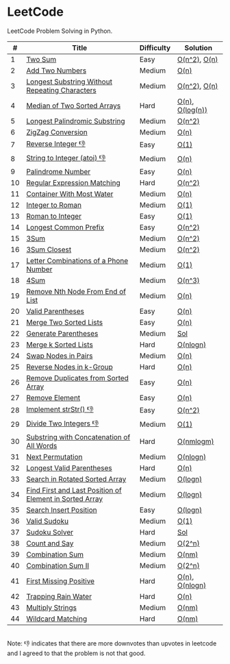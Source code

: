 # LeetCode

LeetCode Problem Solving in Python.

| # | Title | Difficulty | Solution |
|---| ----- | ---------- | -------- |
|1|[Two Sum](https://leetcode.com/problems/two-sum/) | Easy | [O(n^2)](problems/1-two-sum/solution-quadratic.py), [O(n)](problems/1-two-sum/solution-linear.py) |
|2|[Add Two Numbers](https://leetcode.com/problems/add-two-numbers/) | Medium | [O(n)](problems/2-add-two-numbers/solution-linear.py) |
|3|[Longest Substring Without Repeating Characters](https://leetcode.com/problems/longest-substring-without-repeating-characters/) | Medium | [O(n^2)](problems/3-longest-substring-without-repeating-characters/solution-quadratic.py), [O(n)](problems/3-longest-substring-without-repeating-characters/solution-linear.py) |
|4|[Median of Two Sorted Arrays](https://leetcode.com/problems/median-of-two-sorted-arrays/) | Hard | [O(n)](problems/4-median_of-two-sorted-arrays/solution-linear.py), [O(log(n))](problems/4-median_of-two-sorted-arrays/solution-logarithmic.py) |
|5|[Longest Palindromic Substring](https://leetcode.com/problems/longest-palindromic-substring/) | Medium | [O(n^2)](problems/5-longest-palindromic-substring/solution-quadratic.py) |
|6|[ZigZag Conversion](https://leetcode.com/problems/zigzag-conversion/)| Medium | [O(n)](problems/6-zigzag-conversion/solution-linear.py) |
|7|[Reverse Integer 👎](https://leetcode.com/problems/reverse-integer/)| Easy | [O(1)](problems/7-reverse-integer/solution-constant.py) |
|8|[String to Integer (atoi) 👎](https://leetcode.com/problems/string-to-integer-atoi/)| Medium | [O(n)](problems/8-string-to-integer-atoi/solution-linear.py) |
|9|[Palindrome Number](https://leetcode.com/problems/palindrome-number/)| Easy | [O(n)](problems/9-palindrome-number/solution-linear.py) |
|10|[Regular Expression Matching](https://leetcode.com/problems/regular-expression-matching/)| Hard | [O(n^2)](problems/10-regular-expression-matching/solution-quadratic.py) |
|11|[Container With Most Water](https://leetcode.com/problems/container-with-most-water/)| Medium | [O(n)](problems/11-container-with-most-water/solution-linear.py) |
|12|[Integer to Roman](https://leetcode.com/problems/integer-to-roman/)| Medium | [O(1)](problems/12-integer-to-roman/solution-constant.py) |
|13|[Roman to Integer](https://leetcode.com/problems/roman-to-integer/)| Easy | [O(1)](problems/13-roman-to-integer/solution-constant.py) |
|14|[Longest Common Prefix](https://leetcode.com/problems/longest-common-prefix/)| Easy | [O(n^2)](problems/14-longest-common-prefix/solution-quadratic.py) |
|15|[3Sum](https://leetcode.com/problems/3sum/)| Medium | [O(n^2)](problems/15-3sum/solution-quadratic.py) |
|16|[3Sum Closest](https://leetcode.com/problems/3sum-closest/)| Medium | [O(n^2)](problems/16-3sum-closest/solution-quadratic.py) |
|17|[Letter Combinations of a Phone Number](https://leetcode.com/problems/letter-combinations-of-a-phone-number/)| Medium | [O(1)](problems/17-letter-combinations-of-a-phone-number/solution-constant.py) |
|18|[4Sum](https://leetcode.com/problems/4sum/)| Medium | [O(n^3)](problems/18-4sum/solution-cubic.py) |
|19|[Remove Nth Node From End of List](https://leetcode.com/problems/remove-nth-node-from-end-of-list/)| Medium | [O(n)](problems/19-remove-nth-node-from-end-of-list/solution-linear.py) |
|20|[Valid Parentheses](https://leetcode.com/problems/valid-parentheses/)| Easy | [O(n)](problems/20-valid-parentheses/solution-linear.py) |
|21|[Merge Two Sorted Lists](https://leetcode.com/problems/merge-two-sorted-lists/)| Easy | [O(n)](problems/21-merge-two-sorted-lists/solution-linear.py) |
|22|[Generate Parentheses](https://leetcode.com/problems/generate-parentheses/)| Medium | [Sol](problems/22-generate-parentheses/solution.py) |
|23|[Merge k Sorted Lists](https://leetcode.com/problems/merge-k-sorted-lists/)| Hard | [O(nlogn)](problems/23-merge-k-sorted-lists/solution-nlogn.py) |
|24|[Swap Nodes in Pairs](https://leetcode.com/problems/swap-nodes-in-pairs/)| Medium | [O(n)](problems/24-swap-nodes-in-pairs/solution-linear.py) |
|25|[Reverse Nodes in k-Group](https://leetcode.com/problems/reverse-nodes-in-k-group/)| Hard | [O(n)](problems/25-reverse-nodes-in-k-group/solution-linear.py) |
|26|[Remove Duplicates from Sorted Array](https://leetcode.com/problems/remove-duplicates-from-sorted-array/)| Easy | [O(n)](problems/26-remove-duplicates-from-sorted-array/solution-linear.py) |
|27|[Remove Element](https://leetcode.com/problems/remove-element/)| Easy | [O(n)](problems/27-remove-element/solution-linear.py) |
|28|[Implement strStr() 👎](https://leetcode.com/problems/implement-strstr/)| Easy | [O(n^2)](problems/28-implement-strstr/solution-quadratic.py) |
|29|[Divide Two Integers 👎](https://leetcode.com/problems/divide-two-integers/)| Medium | [O(1)](problems/29-divide-two-integers/solution-constant.py) |
|30|[Substring with Concatenation of All Words](https://leetcode.com/problems/substring-with-concatenation-of-all-words/)| Hard | [O(nmlogm)](problems/30-substring-with-concatenation-of-all-words/solution-nmlogm.py) |
|31|[Next Permutation](https://leetcode.com/problems/next-permutation/)| Medium | [O(nlogn)](problems/31-next-permutation/solution-nlogn.py) |
|32|[Longest Valid Parentheses](https://leetcode.com/problems/longest-valid-parentheses/)| Hard | [O(n)](problems/32-longest-valid-parentheses/solution-linear.py) |
|33|[Search in Rotated Sorted Array](https://leetcode.com/problems/search-in-rotated-sorted-array/)| Medium | [O(logn)](problems/33-search-in-rotated-sorted-array/solution-logarithmic.py) |
|34|[Find First and Last Position of Element in Sorted Array](https://leetcode.com/problems/find-first-and-last-position-of-element-in-sorted-array/)| Medium | [O(logn)](problems/34-find-first-and-last-position-of-element-in-sorted-array/solution-logarithmic.py) |
|35|[Search Insert Position](https://leetcode.com/problems/search-insert-position/)| Easy | [O(logn)](problems/35-search-insert-position/solution-logarithmic.py) |
|36|[Valid Sudoku](https://leetcode.com/problems/valid-sudoku/)| Medium | [O(1)](problems/36-valid-sudoku/solution-constant.py) |
|37|[Sudoku Solver](https://leetcode.com/problems/sudoku-solver/)| Hard | [Sol](problems/37-sudoku-solver/solution.py) |
|38|[Count and Say](https://leetcode.com/problems/count-and-say/)| Medium | [O(2^n)](problems/38-count-and-say/solution-exponential.py) |
|39|[Combination Sum](https://leetcode.com/problems/combination-sum/)| Medium | [O(nm)](problems/39-combination-sum/solution-nm.py) |
|40|[Combination Sum II](https://leetcode.com/problems/combination-sum-ii/)| Medium | [O(2^n)](problems/40-combination-sum-ii/solution-exponential.py) |
|41|[First Missing Positive](https://leetcode.com/problems/first-missing-positive/)| Hard | [O(n)](problems/41-first-missing-positive/solution-linear.py), [O(nlogn)](problems/41-first-missing-positive/solution-nlogn.py) |
|42|[Trapping Rain Water](https://leetcode.com/problems/trapping-rain-water/)| Hard | [O(n)](problems/42-trapping-rain-water/solution-linear.py) |
|43|[Multiply Strings](https://leetcode.com/problems/multiply-strings/)| Medium | [O(nm)](problems/43-multiply-strings/solution-nm.py) |
|44|[Wildcard Matching](https://leetcode.com/problems/wildcard-matching/)| Hard | [O(nm)](problems/44-wildcard-matching/solution-nm.py) |

<br>
Note: 👎 indicates that there are more downvotes than upvotes in leetcode and I agreed to that the problem is not that good.

